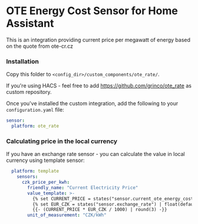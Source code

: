# OTE Energy Cost Sensor for Home Assistant

This is an integration providing current price per megawatt of energy based on the quote
from ote-cr.cz

### Installation

Copy this folder to `<config_dir>/custom_components/ote_rate/`.

If you're using HACS - feel free to add https://github.com/grinco/ote_rate as custom repository.

Once you've installed the custom integration, add the following to your `configuration.yaml` file:

```yaml
sensor:
  platform: ote_rate
```

### Calculating price in the local currency

If you have an exchange rate sensor - you can calculate the value in local currency using template sensor:
```yaml
  platform: template
    sensors:
      czk_price_per_kwh:
        friendly_name: "Current Electricity Price"
        value_template: >-
          {% set CURRENT_PRICE = states("sensor.current_ote_energy_cost") | float(default=0) %}
          {% set EUR_CZK = states("sensor.exchange_rate") | float(default=0) %}
          {{- (CURRENT_PRICE * EUR_CZK / 1000) | round(3) -}}
        unit_of_measurement: "CZK/kWh"
```
